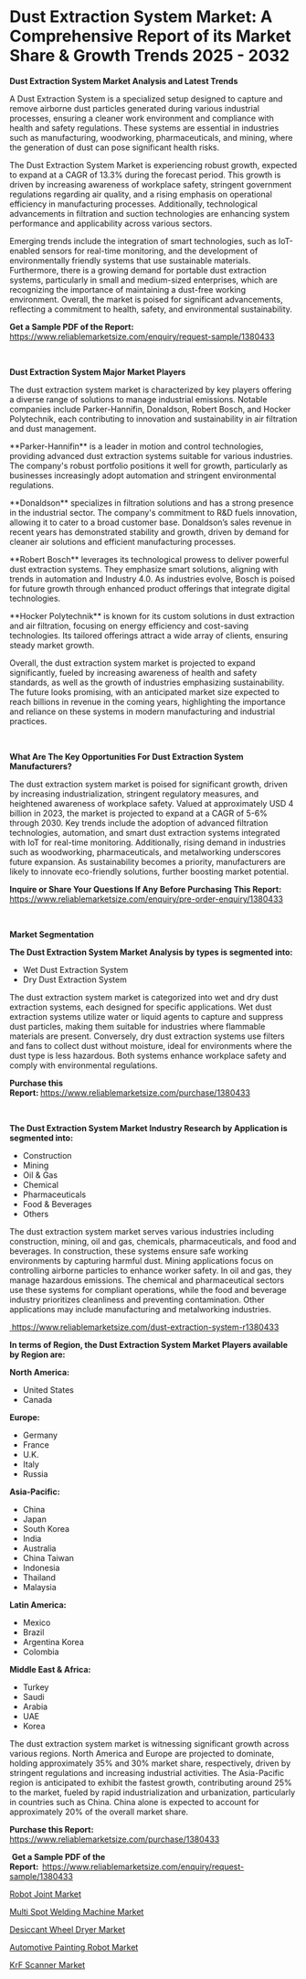 <p><h1>Dust Extraction System Market: A Comprehensive Report of its Market Share & Growth Trends 2025 - 2032</h1></p><p><strong>Dust Extraction System Market Analysis and Latest Trends</strong></p>
<p><p>A Dust Extraction System is a specialized setup designed to capture and remove airborne dust particles generated during various industrial processes, ensuring a cleaner work environment and compliance with health and safety regulations. These systems are essential in industries such as manufacturing, woodworking, pharmaceuticals, and mining, where the generation of dust can pose significant health risks.</p><p>The Dust Extraction System Market is experiencing robust growth, expected to expand at a CAGR of 13.3% during the forecast period. This growth is driven by increasing awareness of workplace safety, stringent government regulations regarding air quality, and a rising emphasis on operational efficiency in manufacturing processes. Additionally, technological advancements in filtration and suction technologies are enhancing system performance and applicability across various sectors. </p><p>Emerging trends include the integration of smart technologies, such as IoT-enabled sensors for real-time monitoring, and the development of environmentally friendly systems that use sustainable materials. Furthermore, there is a growing demand for portable dust extraction systems, particularly in small and medium-sized enterprises, which are recognizing the importance of maintaining a dust-free working environment. Overall, the market is poised for significant advancements, reflecting a commitment to health, safety, and environmental sustainability.</p></p>
<p><strong>Get a Sample PDF of the Report:&nbsp;</strong> <a href="https://www.reliablemarketsize.com/enquiry/request-sample/1380433?utm_campaign=1133&utm_medium=2&utm_source=Github&utm_content=ia&utm_term=11042025&utm_id=dust-extraction-system">https://www.reliablemarketsize.com/enquiry/request-sample/1380433</a></p>
<p>&nbsp;</p>
<p><strong>Dust Extraction System Major Market Players</strong></p>
<p><p>The dust extraction system market is characterized by key players offering a diverse range of solutions to manage industrial emissions. Notable companies include Parker-Hannifin, Donaldson, Robert Bosch, and Hocker Polytechnik, each contributing to innovation and sustainability in air filtration and dust management.</p><p>**Parker-Hannifin** is a leader in motion and control technologies, providing advanced dust extraction systems suitable for various industries. The company's robust portfolio positions it well for growth, particularly as businesses increasingly adopt automation and stringent environmental regulations.</p><p>**Donaldson** specializes in filtration solutions and has a strong presence in the industrial sector. The company's commitment to R&D fuels innovation, allowing it to cater to a broad customer base. Donaldson’s sales revenue in recent years has demonstrated stability and growth, driven by demand for cleaner air solutions and efficient manufacturing processes.</p><p>**Robert Bosch** leverages its technological prowess to deliver powerful dust extraction systems. They emphasize smart solutions, aligning with trends in automation and Industry 4.0. As industries evolve, Bosch is poised for future growth through enhanced product offerings that integrate digital technologies.</p><p>**Hocker Polytechnik** is known for its custom solutions in dust extraction and air filtration, focusing on energy efficiency and cost-saving technologies. Its tailored offerings attract a wide array of clients, ensuring steady market growth.</p><p>Overall, the dust extraction system market is projected to expand significantly, fueled by increasing awareness of health and safety standards, as well as the growth of industries emphasizing sustainability. The future looks promising, with an anticipated market size expected to reach billions in revenue in the coming years, highlighting the importance and reliance on these systems in modern manufacturing and industrial practices.</p></p>
<p>&nbsp;</p>
<p><strong>What Are The Key Opportunities For Dust Extraction System Manufacturers?</strong></p>
<p><p>The dust extraction system market is poised for significant growth, driven by increasing industrialization, stringent regulatory measures, and heightened awareness of workplace safety. Valued at approximately USD 4 billion in 2023, the market is projected to expand at a CAGR of 5-6% through 2030. Key trends include the adoption of advanced filtration technologies, automation, and smart dust extraction systems integrated with IoT for real-time monitoring. Additionally, rising demand in industries such as woodworking, pharmaceuticals, and metalworking underscores future expansion. As sustainability becomes a priority, manufacturers are likely to innovate eco-friendly solutions, further boosting market potential.</p></p>
<p><strong>Inquire or Share Your Questions If Any Before Purchasing This Report:</strong> <a href="https://www.reliablemarketsize.com/enquiry/pre-order-enquiry/1380433?utm_campaign=1133&utm_medium=2&utm_source=Github&utm_content=ia&utm_term=11042025&utm_id=dust-extraction-system">https://www.reliablemarketsize.com/enquiry/pre-order-enquiry/1380433</a></p>
<p>&nbsp;</p>
<p><strong>Market Segmentation</strong></p>
<p><strong>The Dust Extraction System Market Analysis by types is segmented into:</strong></p>
<p><ul><li>Wet Dust Extraction System</li><li>Dry Dust Extraction System</li></ul></p>
<p><p>The dust extraction system market is categorized into wet and dry dust extraction systems, each designed for specific applications. Wet dust extraction systems utilize water or liquid agents to capture and suppress dust particles, making them suitable for industries where flammable materials are present. Conversely, dry dust extraction systems use filters and fans to collect dust without moisture, ideal for environments where the dust type is less hazardous. Both systems enhance workplace safety and comply with environmental regulations.</p></p>
<p><strong>Purchase this Report:&nbsp;</strong><a href="https://www.reliablemarketsize.com/purchase/1380433?utm_campaign=1133&utm_medium=2&utm_source=Github&utm_content=ia&utm_term=11042025&utm_id=dust-extraction-system">https://www.reliablemarketsize.com/purchase/1380433</a></p>
<p>&nbsp;</p>
<p><strong>The Dust Extraction System Market Industry Research by Application is segmented into:</strong></p>
<p><ul><li>Construction</li><li>Mining</li><li>Oil & Gas</li><li>Chemical</li><li>Pharmaceuticals</li><li>Food & Beverages</li><li>Others</li></ul></p>
<p><p>The dust extraction system market serves various industries including construction, mining, oil and gas, chemicals, pharmaceuticals, and food and beverages. In construction, these systems ensure safe working environments by capturing harmful dust. Mining applications focus on controlling airborne particles to enhance worker safety. In oil and gas, they manage hazardous emissions. The chemical and pharmaceutical sectors use these systems for compliant operations, while the food and beverage industry prioritizes cleanliness and preventing contamination. Other applications may include manufacturing and metalworking industries.</p></p>
<p><a href="https://www.reliablemarketsize.com/dust-extraction-system-r1380433?utm_campaign=1133&utm_medium=2&utm_source=Github&utm_content=ia&utm_term=11042025&utm_id=dust-extraction-system">&nbsp;https://www.reliablemarketsize.com/dust-extraction-system-r1380433</a></p>
<p><strong>In terms of Region, the Dust Extraction System Market Players available by Region are:</strong></p>
<p>
    <p> <strong> North America: </strong>
        <ul>
            <li>United States</li>
            <li>Canada</li>
        </ul>
        </p> 
    <p> <strong> Europe: </strong>
        <ul>
            <li>Germany</li>
            <li>France</li>
            <li>U.K.</li>
            <li>Italy</li>
            <li>Russia</li>
        </ul>
        </p> 
    <p> <strong> Asia-Pacific: </strong>
        <ul>
            <li>China</li>
            <li>Japan</li>
            <li>South Korea</li>
            <li>India</li>
            <li>Australia</li>
            <li>China Taiwan</li>
            <li>Indonesia</li>
            <li>Thailand</li>
            <li>Malaysia</li>
        </ul>
        </p> 
    <p> <strong> Latin America: </strong>
        <ul>
            <li>Mexico</li>
            <li>Brazil</li>
            <li>Argentina Korea</li>
            <li>Colombia</li>
        </ul>
        </p> 
    <p> <strong> Middle East & Africa: </strong>
        <ul>
            <li>Turkey</li>
            <li>Saudi</li>
            <li>Arabia</li>
            <li>UAE</li>
            <li>Korea</li>
        </ul>
    </p>
    </p>
<p><p>The dust extraction system market is witnessing significant growth across various regions. North America and Europe are projected to dominate, holding approximately 35% and 30% market share, respectively, driven by stringent regulations and increasing industrial activities. The Asia-Pacific region is anticipated to exhibit the fastest growth, contributing around 25% to the market, fueled by rapid industrialization and urbanization, particularly in countries such as China. China alone is expected to account for approximately 20% of the overall market share.</p></p>
<p><strong>Purchase this Report: </strong><a href="https://www.reliablemarketsize.com/purchase/1380433?utm_campaign=1133&utm_medium=2&utm_source=Github&utm_content=ia&utm_term=11042025&utm_id=dust-extraction-system">https://www.reliablemarketsize.com/purchase/1380433</a></p>
<p>&nbsp;<strong>Get a Sample PDF of the Report:&nbsp;&nbsp;</strong><a href="https://www.reliablemarketsize.com/enquiry/request-sample/1380433?utm_campaign=1133&utm_medium=2&utm_source=Github&utm_content=ia&utm_term=11042025&utm_id=dust-extraction-system">https://www.reliablemarketsize.com/enquiry/request-sample/1380433</a></p>
<p><strong></strong></p>
<p><p><a href="https://github.com/lalkobrinarb/Market-Research-Report-List-1/blob/main/robot-joint-market.md?utm_campaign=1133&utm_medium=2&utm_source=Github&utm_content=ia&utm_term=11042025&utm_id=dust-extraction-system">Robot Joint Market</a></p><p><a href="https://github.com/giardafshaxb/Market-Research-Report-List-1/blob/main/multi-spot-welding-machine-market.md?utm_campaign=1133&utm_medium=2&utm_source=Github&utm_content=ia&utm_term=11042025&utm_id=dust-extraction-system">Multi Spot Welding Machine Market</a></p><p><a href="https://github.com/hutchkloor4x/Market-Research-Report-List-1/blob/main/desiccant-wheel-dryer-market.md?utm_campaign=1133&utm_medium=2&utm_source=Github&utm_content=ia&utm_term=11042025&utm_id=dust-extraction-system">Desiccant Wheel Dryer Market</a></p><p><a href="https://github.com/ludongfomban/Market-Research-Report-List-1/blob/main/automotive-painting-robot-market.md?utm_campaign=1133&utm_medium=2&utm_source=Github&utm_content=ia&utm_term=11042025&utm_id=dust-extraction-system">Automotive Painting Robot Market</a></p><p><a href="https://github.com/kimanyuzuga/Market-Research-Report-List-1/blob/main/krf-scanner-market.md?utm_campaign=1133&utm_medium=2&utm_source=Github&utm_content=ia&utm_term=11042025&utm_id=dust-extraction-system">KrF Scanner Market</a></p></p>
